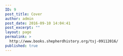 ```yaml
---
ID: 9
post_title: Cover
author: admin
post_date: 2016-09-10 14:04:41
post_excerpt: ""
layout: page
permalink: >
  http://www.books.shepherdhistory.org/tsj-09112016/
published: true
---
```

<!-- Here be dragons.-->